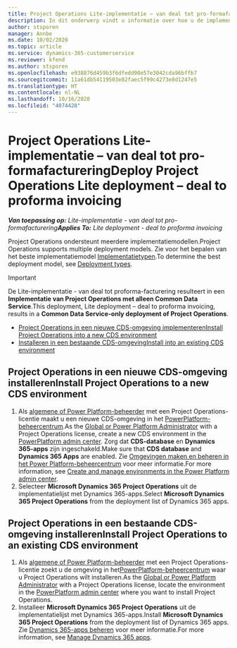 ```yaml
---
title: Project Operations Lite-implementatie – van deal tot pro-formafacturering
description: In dit onderwerp vindt u informatie over hoe u de implementatie met Project Operations Lite installeert, van deal tot pro-formafacturering.
author: stsporen
manager: Annbe
ms.date: 10/02/2020
ms.topic: article
ms.service: dynamics-365-customerservice
ms.reviewer: kfend
ms.author: stsporen
ms.openlocfilehash: e938876d459b3f6dfedd90e57e3042cda96bffb7
ms.sourcegitcommit: 11a61db54119503e82faec5f99c4273e8d1247e5
ms.translationtype: HT
ms.contentlocale: nl-NL
ms.lasthandoff: 10/16/2020
ms.locfileid: "4074428"
---
```

# <a name="deploy-project-operations-lite-deployment--deal-to-proforma-invoicing"></a><span data-ttu-id="b2291-103">Project Operations Lite-implementatie – van deal tot pro-formafacturering</span><span class="sxs-lookup"><span data-stu-id="b2291-103">Deploy Project Operations Lite deployment – deal to proforma invoicing</span></span>

<span data-ttu-id="b2291-104">_**Van toepassing op:** Lite-implementatie - van deal tot pro-formafacturering_</span><span class="sxs-lookup"><span data-stu-id="b2291-104">_**Applies To:** Lite deployment - deal to proforma invoicing_</span></span>

<span data-ttu-id="b2291-105">Project Operations ondersteunt meerdere implementatiemodellen.</span><span class="sxs-lookup"><span data-stu-id="b2291-105">Project Operations supports multiple deployment models.</span></span> <span data-ttu-id="b2291-106">Zie voor het bepalen van het beste implementatiemodel [Implementatietypen](determine-deployment-type.md).</span><span class="sxs-lookup"><span data-stu-id="b2291-106">To determine the best deployment model, see [Deployment types](determine-deployment-type.md).</span></span>


> [!IMPORTANT]
> <span data-ttu-id="b2291-107">De Lite-implementatie - van deal tot proforma-facturering resulteert in een **Implementatie van Project Operations met alleen Common Data Service**.</span><span class="sxs-lookup"><span data-stu-id="b2291-107">This deployment, Lite deployment – deal to proforma invoicing, results in a **Common Data Service-only deployment of Project Operations**.</span></span>

- [<span data-ttu-id="b2291-108">Project Operations in een nieuwe CDS-omgeving implementeren</span><span class="sxs-lookup"><span data-stu-id="b2291-108">Install Project Operations into a new CDS environment</span></span>](#new)
- [<span data-ttu-id="b2291-109">Installeren in een bestaande CDS-omgeving</span><span class="sxs-lookup"><span data-stu-id="b2291-109">Install into an existing CDS environment</span></span>](#existing)



## <a name="install-project-operations-to-a-new-cds-environment"></a><a name="new"></a><span data-ttu-id="b2291-110">Project Operations in een nieuwe CDS-omgeving installeren</span><span class="sxs-lookup"><span data-stu-id="b2291-110">Install Project Operations to a new CDS environment</span></span>

1. <span data-ttu-id="b2291-111">Als [algemene of Power Platform-beheerder](https://docs.microsoft.com/power-platform/admin/global-service-administrators-can-administer-without-license) met een Project Operations-licentie maakt u een nieuwe CDS-omgeving in het [PowerPlatform-beheercentrum](https://admin.powerplatform.com).</span><span class="sxs-lookup"><span data-stu-id="b2291-111">As the [Global or Power Platform Administrator](https://docs.microsoft.com/power-platform/admin/global-service-administrators-can-administer-without-license) with a Project Operations license, create a new CDS environment in the [PowerPlatform admin center](https://admin.powerplatform.com).</span></span> <span data-ttu-id="b2291-112">Zorg dat **CDS-database** en **Dynamics 365-apps** zijn ingeschakeld.</span><span class="sxs-lookup"><span data-stu-id="b2291-112">Make sure that **CDS database** and **Dynamics 365 Apps** are enabled.</span></span> <span data-ttu-id="b2291-113">Zie [Omgevingen maken en beheren in het Power Platform-beheercentrum](https://docs.microsoft.com/power-platform/admin/create-environment#create-an-environment-in-the-power-platform-admin-center) voor meer informatie.</span><span class="sxs-lookup"><span data-stu-id="b2291-113">For more information, see [Create and manage environments in the Power Platform admin center](https://docs.microsoft.com/power-platform/admin/create-environment#create-an-environment-in-the-power-platform-admin-center).</span></span>
2. <span data-ttu-id="b2291-114">Selecteer **Microsoft Dynamics 365 Project Operations** uit de implementatielijst met Dynamics 365-apps.</span><span class="sxs-lookup"><span data-stu-id="b2291-114">Select **Microsoft Dynamics 365 Project Operations** from the deployment list of Dynamics 365 apps.</span></span>


## <a name="install-project-operations-to-an-existing-cds-environment"></a><a name="existing"></a><span data-ttu-id="b2291-115">Project Operations in een bestaande CDS-omgeving installeren</span><span class="sxs-lookup"><span data-stu-id="b2291-115">Install Project Operations to an existing CDS environment</span></span>

1. <span data-ttu-id="b2291-116">Als [algemene of Power Platform-beheerder](https://docs.microsoft.com/power-platform/admin/global-service-administrators-can-administer-without-license) met een Project Operations-licentie zoekt u de omgeving in het[PowerPlatform-beheercentrum](https://admin.powerplatform.com) waar u Project Operations wilt installeren.</span><span class="sxs-lookup"><span data-stu-id="b2291-116">As the [Global or Power Platform Administrator](https://docs.microsoft.com/power-platform/admin/global-service-administrators-can-administer-without-license) with a Project Operations license, locate the environment in the [PowerPlatform admin center](https://admin.powerplatform.com) where you want to install Project Operations.</span></span>
2. <span data-ttu-id="b2291-117">Installeer **Microsoft Dynamics 365 Project Operations** uit de implementatielijst met Dynamics 365-apps.</span><span class="sxs-lookup"><span data-stu-id="b2291-117">Install **Microsoft Dynamics 365 Project Operations** from the deployment list of Dynamics 365 apps.</span></span> <span data-ttu-id="b2291-118">Zie [Dynamics 365-apps beheren](https://docs.microsoft.com/power-platform/admin/manage-apps) voor meer informatie.</span><span class="sxs-lookup"><span data-stu-id="b2291-118">For more information, see [Manage Dynamics 365 apps](https://docs.microsoft.com/power-platform/admin/manage-apps).</span></span>


